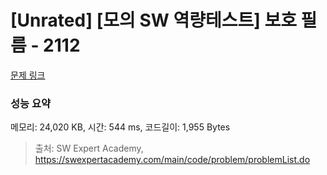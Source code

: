 # [Unrated] [모의 SW 역량테스트] 보호 필름 - 2112 

[문제 링크](https://swexpertacademy.com/main/code/problem/problemDetail.do?contestProbId=AV5V1SYKAaUDFAWu) 

### 성능 요약

메모리: 24,020 KB, 시간: 544 ms, 코드길이: 1,955 Bytes



> 출처: SW Expert Academy, https://swexpertacademy.com/main/code/problem/problemList.do